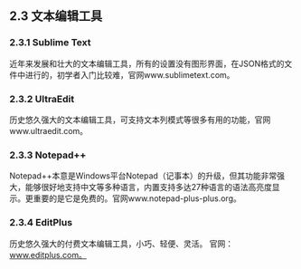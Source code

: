 ## 2.3 文本编辑工具

### 2.3.1 Sublime Text

近年来发展和壮大的文本编辑工具，所有的设置没有图形界面，在JSON格式的文件中进行的，初学者入门比较难，官网www.sublimetext.com。

### 2.3.2 UltraEdit

历史悠久强大的文本编辑工具，可支持文本列模式等很多有用的功能，官网www.ultraedit.com。

### 2.3.3 Notepad++

Notepad++本意是Windows平台Notepad（记事本）的升级，但其功能非常强大，能够很好地支持中文等多种语言，内置支持多达27种语言的语法高亮度显示。更重要的是它是免费的。官网www.notepad-plus-plus.org。

### 2.3.4 EditPlus

历史悠久强大的付费文本编辑工具，小巧、轻便、灵活。
官网：www.editplus.com。  